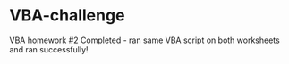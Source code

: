 # VBA-challenge
VBA homework #2
Completed - ran same VBA script on both worksheets and ran successfully!
